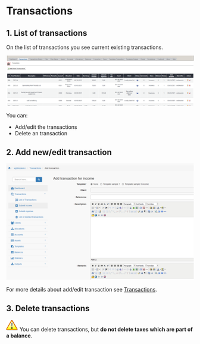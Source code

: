 # Transactions

## 1. List of transactions

On the list of transactions you see current existing transactions.

![List of transactions](../../.gitbook/assets/admin_transactions%20%281%29.png)

You can:

* Add/edit the transactions
* Delete an transaction

## 2. Add new/edit transaction

![Creation of new transaction](../../.gitbook/assets/transactions_edit%20%281%29.png)

For more details about add/edit transaction see [Transactions](../the-user-side/transactions.md).

## 3. Delete transactions

![Important](../../.gitbook/assets/important%20%281%29.png) You can delete transactions, but **do not delete taxes which are part of a balance**.

